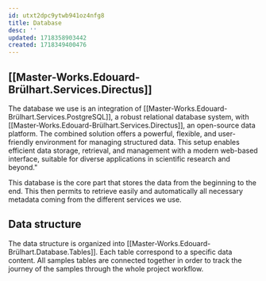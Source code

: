 ```yaml
---
id: utxt2dpc9ytwb941oz4nfg8
title: Database
desc: ''
updated: 1718358903442
created: 1718349400476
---
```


## [[Master-Works.Edouard-Brülhart.Services.Directus]]

The database we use is an integration of [[Master-Works.Edouard-Brülhart.Services.PostgreSQL]], a robust relational database system, with [[Master-Works.Edouard-Brülhart.Services.Directus]], an open-source data platform. The combined solution offers a powerful, flexible, and user-friendly environment for managing structured data. This setup enables efficient data storage, retrieval, and management with a modern web-based interface, suitable for diverse applications in scientific research and beyond."

This database is the core part that stores the data from the beginning to the end. This then permits to retrieve easily and automatically all necessary metadata coming from the different services we use.

## Data structure

The data structure is organized into [[Master-Works.Edouard-Brülhart.Database.Tables]]. Each table correspond to a specific data content. All samples tables are connected together in order to track the journey of the samples through the whole project workflow. 



